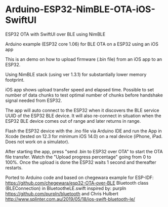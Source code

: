 # Arduino-ESP32-NimBLE-OTA-iOS-SwiftUI
ESP32 OTA with SwiftUI over BLE using NimBLE

Arduino example (ESP32 core 1.06) for BLE OTA on a ESP32 using an iOS app

This is an demo on how to upload firmware (.bin file) from an iOS app to an ESP32.

Using NimBLE stack (using ver 1.3.1) for substantially lower memory footprint.

iOS app shows upload transfer speed and elapsed time. Possible to set number of data chunks to test optimal number of chunks before handshake signal needed from ESP32.

The app will auto connect to the ESP32 when it discovers the BLE service UUID of the ESP32 BLE device. It will also re-connect in situation when the ESP32 BLE device comes out of range and later returns in range.

Flash the ESP32 device with the .ino file via Arduino IDE and run the App in Xcode (tested on 12.3 for minimum iOS 14.0) on a real device (iPhone, iPad. Does not work on a simulator).

After starting the app, press "send .bin to ESP32 over OTA" to start the OTA file transfer. Watch the "Upload progress percentage" going from 0 to 100%. Once the upload is done the ESP32 waits 1 second and thereafter restarts.

Ported to Arduino code and based on chegewara example for ESP-IDF: https://github.com/chegewara/esp32-OTA-over-BLE
Bluetooth class (BLEConnection) in BluetootheLE.swift inspired by: purpln https://github.com/purpln/bluetooth and Chris Hulbert http://www.splinter.com.au/2019/05/18/ios-swift-bluetooth-le/
